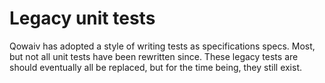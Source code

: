 ﻿# Legacy unit tests
Qowaiv has adopted a style of writing tests as specifications specs. Most, but
not all unit tests have been rewritten since. These legacy tests are should
eventually all be replaced, but for the time being, they still exist.
